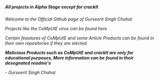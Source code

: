 ##### All projects in Alpha Stage except for crackIt

*Welcome to the Official Github page of Gurseerit Singh Chahal*

*Projects like the CoMpUtE virus can be found here*

*Certain feautures of CoMpUtE and some Article Products can be found in their own repositories if they are elected*

***Malicious Products such as CoMpUtE and crackIt are only for educational purposes, More information can be found in their desegnated readme's***

*- Gurseerit Singh Chahal*
